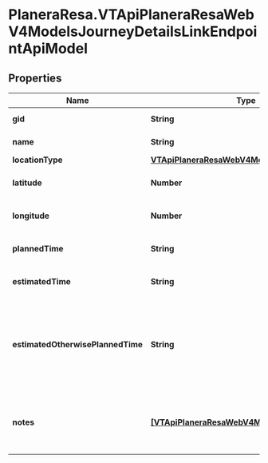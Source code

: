 # PlaneraResa.VTApiPlaneraResaWebV4ModelsJourneyDetailsLinkEndpointApiModel

## Properties

Name | Type | Description | Notes
------------ | ------------- | ------------- | -------------
**gid** | **String** | The 16-digit Västtrafik gid. | [optional] 
**name** | **String** | The location name. | 
**locationType** | [**VTApiPlaneraResaWebV4ModelsLocationType**](VTApiPlaneraResaWebV4ModelsLocationType.md) |  | 
**latitude** | **Number** | The WGS84 latitude of the location. | [optional] 
**longitude** | **Number** | The WGS84 longitude of the location. | [optional] 
**plannedTime** | **String** | The planned time in RFC 3339 format. | 
**estimatedTime** | **String** | The estimated time in RFC 3339 format. | [optional] 
**estimatedOtherwisePlannedTime** | **String** | The best known time of the link in RFC 3339 format. Is EstimatedTime if exists, otherwise PlannedTime. | [optional] [readonly] 
**notes** | [**[VTApiPlaneraResaWebV4ModelsNoteApiModel]**](VTApiPlaneraResaWebV4ModelsNoteApiModel.md) | An ordered list (most important first) of notes related to the end point. | [optional] 


